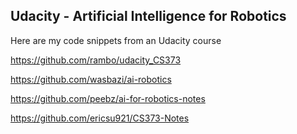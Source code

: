 ## Udacity - Artificial Intelligence for Robotics

Here are my code snippets from an Udacity course





https://github.com/rambo/udacity_CS373

https://github.com/wasbazi/ai-robotics

https://github.com/peebz/ai-for-robotics-notes

https://github.com/ericsu921/CS373-Notes







